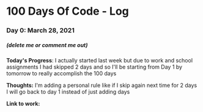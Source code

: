 # 100 Days Of Code - Log

### Day 0: March 28, 2021
##### (delete me or comment me out)

**Today's Progress**: I actually started last week but due to work and school assignments I had skipped 2 days and so I'll be starting from Day 1 by tomorrow to really accomplish the 100 days

**Thoughts:** I'm adding a personal rule like if I skip again next time for 2 days I will go back to day 1 instead of just adding days

**Link to work:**


